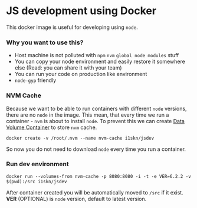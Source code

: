 # JS development using Docker
This docker image is useful for developing using `node`.

### Why you want to use this?
* Host machine is not polluted with `npm` `nvm` `global node modules` stuff
* You can copy your node environment and easily restore it somewhere else (Read: you can share it with your team)
* You can run your code on production like environment
* `node-gyp` friendly

### NVM Cache
Because we want to be able to run containers with different `node` versions, there are no `node` in the image. This mean, that every time we run a container - `nvm` is about to install `node`. To prevent this we can create [Data Volume Container](https://docs.docker.com/v1.10/engine/userguide/containers/dockervolumes/) to store `nvm` cache.
```
docker create -v /root/.nvm --name nvm-cache i1skn/jsdev
```
So now you do not need to download `node` every time you run a container.

### Run dev environment
```
docker run --volumes-from nvm-cache -p 8080:8080 -i -t -e VER=6.2.2 -v $(pwd):/src i1skn/jsdev
```
After container created you will be automatically moved to `/src` if it exist. **VER** (OPTIONAL) is `node` version, default to latest version.
